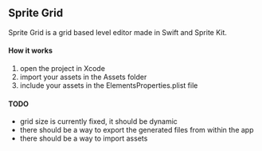 ## Sprite Grid

Sprite Grid is a grid based level editor made in Swift and Sprite Kit.

#### How it works

1) open the project in Xcode<br>
2) import your assets in the Assets folder<br>
3) include your assets in the ElementsProperties.plist file<br>

#### TODO

- grid size is currently fixed, it should be dynamic<br>
- there should be a way to export the generated files from within the app<br>
- there should be a way to import assets<br>
